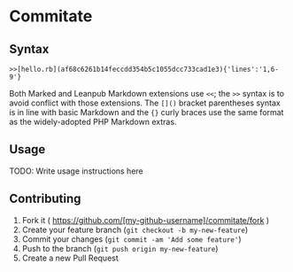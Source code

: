 Commitate
=========

Syntax
------

```
>>[hello.rb](af68c6261b14feccdd354b5c1055dcc733cad1e3){'lines':'1,6-9'}
```

Both Marked and Leanpub Markdown extensions use `<<`; the `>>` syntax is to
avoid conflict with those extensions. The `[]()` bracket parentheses syntax is
in line with basic Markdown and the `{}` curly braces use the same format as the
widely-adopted PHP Markdown extras.

Usage
-----

TODO: Write usage instructions here

Contributing
------------

1. Fork it ( https://github.com/[my-github-username]/commitate/fork )
2. Create your feature branch (`git checkout -b my-new-feature`)
3. Commit your changes (`git commit -am 'Add some feature'`)
4. Push to the branch (`git push origin my-new-feature`)
5. Create a new Pull Request

